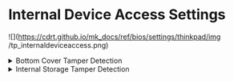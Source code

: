 # Internal Device Access Settings #
![](https://cdrt.github.io/mk_docs/ref/bios/settings/thinkpad/img
   /tp_internaldeviceaccess.png)

<details><summary>Bottom Cover Tamper Detection</summary>

Whether to enable tamper detection.

!!! info ""
    If tampering is detected, Supervisor Password is required to boot the system.

Possible options:

1.	On
2.	**Off** - Default.

!!! info ""
     Bottom Cover Tamper Detection will not take effect unless Supervisor Password is enabled.

| WMI Setting name | Values | Locked by SVP | AMD/Intel |
|:---|:---|:---|:---|
| BottomCoverTamperDetected | Disable, Enable | Yes | Both |

</details>

<details><summary>Internal Storage Tamper Detection</summary>

Whether to detect removal of any fixed or removable Internal storage while the system is in sleep state (S3).

!!! info ""
    If a storage device is removed while the system is in S3 state, the system will shutdown when woken from S3.

!!! info ""
    Unsaved data will be lost.

Possible options:

1.	On
2.	**Off** – Default.

| WMI Setting name | Values | Locked by SVP | AMD/Intel |
|:---|:---|:---|:---|
| InternalStorageTamper | Disable, Enable | Yes | Both |

</details>
